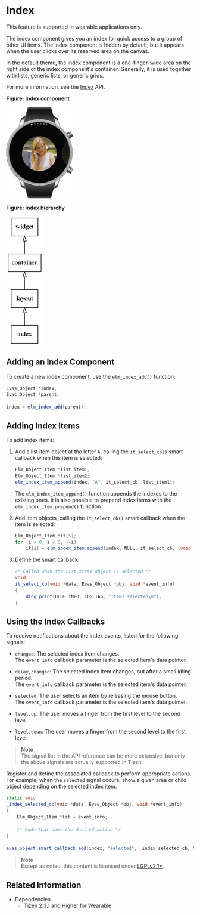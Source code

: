 # Index

This feature is supported in wearable applications only.

The index component gives you an index for quick access to a group of other UI items. The index component is hidden by default, but it appears when the user clicks over its reserved area on the canvas.

In the default theme, the index component is a one-finger-wide area on the right side of the index component's container. Generally, it is used together with lists, generic lists, or generic grids.

For more information, see the [Index](../../../../../org.tizen.native.wearable.apireference/group__Elm__Index.html) API.

**Figure: Index component**

![Index component](./media/index_wn.png)

**Figure: Index hierarchy**

![Index hierarchy](./media/index_tree.png)

## Adding an Index Component

To create a new index component, use the `elm_index_add()` function:

```csharp
Evas_Object *index;
Evas_Object *parent;

index = elm_index_add(parent);
```

## Adding Index Items

To add index items:

1. Add a list item object at the letter `A`, calling the `it_select_cb()` smart callback when this item is selected:

   ```csharp
   Elm_Object_Item *list_item1;
   Elm_Object_Item *list_item2;
   elm_index_item_append(index, "A", it_select_cb, list_item1);
   ```

   The `elm_index_item_append()` function appends the indexes to the existing ones. It is also possible to prepend index items with the `elm_index_item_prepend()` function.

2. Add item objects, calling the `it_select_cb()` smart callback when the item is selected:

   ```csharp
   Elm_Object_Item *it[5];
   for (i = 0; i < 5; ++i)
       it[i] = elm_index_item_append(index, NULL, it_select_cb, (void *)i);
   ```

3. Define the smart callback:

   ```csharp
   /* Called when the list_item1 object is selected */
   void
   it_select_cb(void *data, Evas_Object *obj, void *event_info)
   {
       dlog_print(DLOG_INFO, LOG_TAG, "Item1 selected\n");
   }
   ```

## Using the Index Callbacks

To receive notifications about the index events, listen for the following signals:

- `changed`: The selected index item changes.  
The `event_info` callback parameter is the selected item's data pointer.

- `delay,changed`: The selected index item changes, but after a small idling period.  
The `event_info` callback parameter is the selected item's data pointer.

- `selected`: The user selects an item by releasing the mouse button.  
The `event_info` callback parameter is the selected item's data pointer.

- `level,up`: The user moves a finger from the first level to the second level.

- `level,down`: The user moves a finger from the second level to the first level.

> **Note**  
> The signal list in the API reference can be more extensive, but only the above signals are actually supported in Tizen.

Register and define the associated callback to perform appropriate actions. For example, when the `selected` signal occurs, show a given area or child object depending on the selected index item:

```csharp
static void
_index_selected_cb(void *data, Evas_Object *obj, void *event_info)
{
    Elm_Object_Item *lit = event_info;

    /* Code that does the desired action */
}

evas_object_smart_callback_add(index, "selected", _index_selected_cb, NULL);
```

> **Note**  
> Except as noted, this content is licensed under [LGPLv2.1+](http://opensource.org/licenses/LGPL-2.1).

## Related Information
- Dependencies
  - Tizen 2.3.1 and Higher for Wearable
